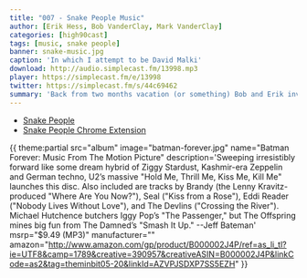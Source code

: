 ```yaml
---
title: "007 - Snake People Music"
author: [Erik Hess, Bob VanderClay, Mark VanderClay]
categories: [high90cast]
tags: [music, snake people]
banner: snake-music.jpg
caption: 'In which I attempt to be David Malki'
download: http://audio.simplecast.fm/13998.mp3
player: https://simplecast.fm/e/13998
twitter: https://simplecast.fm/s/44c69462
summary: 'Back from two months vacation (or something) Bob and Erik invite producer Mark VanderClay to talk about how Snake People feel about streaming music services. Next they talk about how each approaches music today, how the launch of Apple Music impacts their musical workflows, and whether Apple Music ignores the "prime curator".'
---
```


* [Snake People](http://www.theverge.com/tldr/2015/5/27/8672737/millennials-snake-people-clouds-butts-chrome)
* [Snake People Chrome Extension](https://chrome.google.com/webstore/detail/millennials-to-snake-peop/jhkibealmjkbkafogihpeidfcgnigmlf?hl=en-US)

{{ theme:partial src="album" image="batman-forever.jpg" name="Batman Forever: Music From The Motion Picture" description='Sweeping irresistibly forward like some dream hybrid of Ziggy Stardust, Kashmir-era Zeppelin and German techno, U2&rsquo;s massive "Hold Me, Thrill Me, Kiss Me, Kill Me" launches this disc. Also included are tracks by Brandy (the Lenny Kravitz-produced "Where Are You Now?"), Seal ("Kiss from a Rose"), Eddi Reader ("Nobody Lives Without Love"), and The Devlins ("Crossing the River"). Michael Hutchence butchers Iggy Pop&rsquo;s "The Passenger," but The Offspring mines big fun from The Damned&rsquo;s "Smash It Up." --Jeff Bateman' msrp="$9.49 (MP3)" manufacturer="" amazon="http://www.amazon.com/gp/product/B000002J4P/ref=as_li_tl?ie=UTF8&camp=1789&creative=390957&creativeASIN=B000002J4P&linkCode=as2&tag=theminbit05-20&linkId=AZVPJSDXP7SS5EZH" }}